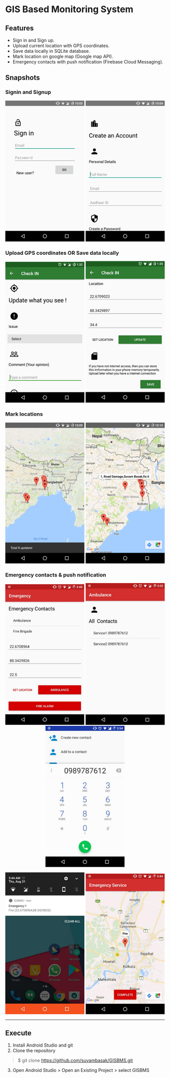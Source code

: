 # GIS Based Monitoring System

## Features
- Sign in and Sign up.
- Upload current location with GPS coordinates.
- Save data locally in SQLite database.
- Mark location on google map (Google map API).
- Emergency contacts with push notification (Firebase Cloud Messaging).

## Snapshots
### Signin and Signup
<p align="center" width="100%">
    <img width='250' src='https://github.com/suvambasak/GISBMS/blob/master/doc/Login.png?raw=true'>
    <img width='250' src="https://github.com/suvambasak/GISBMS/blob/master/doc/NewUser.png?raw=true">
</p>


### Upload GPS coordinates OR Save data locally
<p align="center" width="100%">
    <img width='250' src='https://github.com/suvambasak/GISBMS/blob/master/doc/upload1.png?raw=true'>
    <img width='250' src="https://github.com/suvambasak/GISBMS/blob/master/doc/upload2.png?raw=true">
</p>

### Mark locations
<p align="center" width="100%">
    <img width='250' src='https://github.com/suvambasak/GISBMS/blob/master/doc/Map.png?raw=true'>
    <img width='250' src="https://github.com/suvambasak/GISBMS/blob/master/doc/map2.png?raw=true">
</p>


### Emergency contacts & push notification
<p align="center" width="100%">
    <img width='250' src='https://github.com/suvambasak/GISBMS/blob/master/doc/emergency1.png?raw=true'>
    <img width='250' src="https://github.com/suvambasak/GISBMS/blob/master/doc/emergency2.png?raw=true">
    <img width='250' src="https://github.com/suvambasak/GISBMS/blob/master/doc/emergency3.png?raw=true">
</p>
<p align="center" width="100%">
    <img width='250' src='https://github.com/suvambasak/GISBMS/blob/master/doc/emergency4.png?raw=true'>
    <img width='250' src="https://github.com/suvambasak/GISBMS/blob/master/doc/emergency5.png?raw=true">
</p>

---
## Execute
1. Install Android Studio and git
2. Clone the repository
> $ git clone https://github.com/suvambasak/GISBMS.git
3. Open Android Studio > Open an Existing Project > select GISBMS